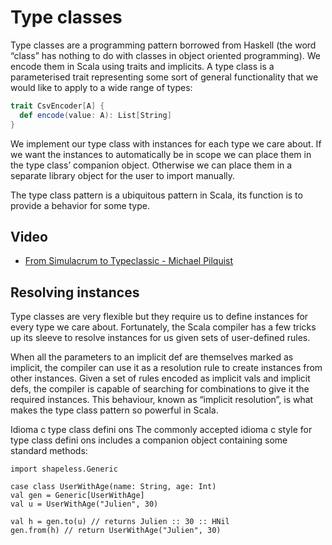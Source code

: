 # Type classes
Type classes are a programming pattern borrowed from Haskell (the word “class” has nothing to do with classes in
object oriented programming). We encode them in Scala using traits and implicits. A type class is a parameterised
trait representing some sort of general functionality that we would like to apply to a wide range of types:

```scala
trait CsvEncoder[A] {
  def encode(value: A): List[String]
}
```

We implement our type class with instances for each type we care about. If we want the instances to automatically
be in scope we can place them in the type class’ companion object. Otherwise we can place them in a separate library
object for the user to import manually.

The type class pattern is a ubiquitous pattern in Scala, its function is to provide a behavior for some type.

## Video
- [From Simulacrum to Typeclassic - Michael Pilquist](https://www.youtube.com/watch?v=Crc2RHWrcLI)

## Resolving instances
Type classes are very flexible but they require us to define instances for every type we care about. Fortunately,
the Scala compiler has a few tricks up its sleeve to resolve instances for us given sets of user-defined rules.

When all the parameters to an implicit def are themselves marked as implicit, the compiler can use it as a resolution
rule to create instances from other instances. Given a set of rules encoded as implicit vals and implicit defs,
the compiler is capable of searching for combinations to give it the required instances. This behaviour, known
as “implicit resolution”, is what makes the type class pattern so powerful in Scala.

Idioma c type class defini ons
The commonly accepted idioma c style for type class defini ons includes a companion object containing some standard methods:

```
import shapeless.Generic

case class UserWithAge(name: String, age: Int)
val gen = Generic[UserWithAge]
val u = UserWithAge("Julien", 30)

val h = gen.to(u) // returns Julien :: 30 :: HNil
gen.from(h) // return UserWithAge("Julien", 30)
```

